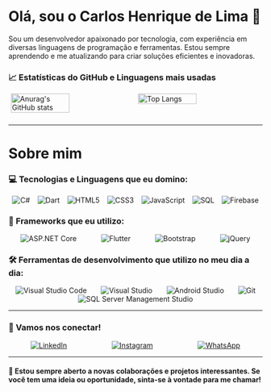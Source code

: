 # Olá, sou o Carlos Henrique de Lima 👋

Sou um desenvolvedor apaixonado por tecnologia, com experiência em diversas linguagens de programação e ferramentas. Estou sempre aprendendo e me atualizando para criar soluções eficientes e inovadoras.

### 📈 Estatísticas do GitHub e Linguagens mais usadas

<div style="display: flex; justify-content: space-around; flex-wrap: wrap;">
  <img src="https://github-readme-stats.vercel.app/api?username=carloslimaaa&show_icons=true&theme=transparent" alt="Anurag's GitHub stats" style="width: 48%; height: auto; margin-bottom: 10px;" />
  <img src="https://github-readme-stats.vercel.app/api/top-langs/?username=carloslimaaa&layout=compact" alt="Top Langs" style="width: 48%; height: auto; margin-bottom: 10px;" />
</div>

---
# Sobre mim

### 💻 Tecnologias e Linguagens que eu domino:

<div style="display: flex; flex-wrap: wrap; justify-content: space-around;">
  <img src="https://img.shields.io/badge/C%23-239120?style=for-the-badge&logo=csharp&logoColor=white" alt="C#" />
  <img src="https://img.shields.io/badge/Dart-00B0B9?style=for-the-badge&logo=dart&logoColor=white" alt="Dart" />
  <img src="https://img.shields.io/badge/HTML5-E34F26?style=for-the-badge&logo=html5&logoColor=white" alt="HTML5" />
  <img src="https://img.shields.io/badge/CSS3-1572B6?style=for-the-badge&logo=css3&logoColor=white" alt="CSS3" />
  <img src="https://img.shields.io/badge/JavaScript-F7DF1E?style=for-the-badge&logo=javascript&logoColor=black" alt="JavaScript" />
  <img src="https://img.shields.io/badge/SQL-003B57?style=for-the-badge&logo=microsoft-sql-server&logoColor=white" alt="SQL" />
  <img src="https://img.shields.io/badge/Firebase-FFCA28?style=for-the-badge&logo=firebase&logoColor=black" alt="Firebase" />
</div>

### 🔨 Frameworks que eu utilizo:

<div style="display: flex; flex-wrap: wrap; justify-content: space-around;">
  <img src="https://img.shields.io/badge/ASP.NET_Core-512BD4?style=for-the-badge&logo=aspnetcore&logoColor=white" alt="ASP.NET Core" />
  <img src="https://img.shields.io/badge/Flutter-02569B?style=for-the-badge&logo=flutter&logoColor=white" alt="Flutter" />
  <img src="https://img.shields.io/badge/Bootstrap-563D7C?style=for-the-badge&logo=bootstrap&logoColor=white" alt="Bootstrap" />
  <img src="https://img.shields.io/badge/jQuery-0769AD?style=for-the-badge&logo=jquery&logoColor=white" alt="jQuery" />
</div>

### 🛠 Ferramentas de desenvolvimento que utilizo no meu dia a dia:

<div style="display: flex; flex-wrap: wrap; justify-content: space-around;">
  <img src="https://img.shields.io/badge/Visual_Studio_Code-0078D4?style=for-the-badge&logo=visualstudiocode&logoColor=white" alt="Visual Studio Code" />
  <img src="https://img.shields.io/badge/Visual_Studio-5C2D91?style=for-the-badge&logo=visualstudio&logoColor=white" alt="Visual Studio" />
  <img src="https://img.shields.io/badge/Android_Studio-3DDC84?style=for-the-badge&logo=androidstudio&logoColor=white" alt="Android Studio" />
  <img src="https://img.shields.io/badge/Git-F05032?style=for-the-badge&logo=git&logoColor=white" alt="Git" />
  <img src="https://img.shields.io/badge/SQL_Server_Management_Studio-CC2927?style=for-the-badge&logo=microsoftsqlserver&logoColor=white" alt="SQL Server Management Studio" />
</div>

---

### 🔗 Vamos nos conectar!

<div style="display: flex; justify-content: space-around;">
  <a href="https://www.linkedin.com/in/carloshdlima/">
    <img src="https://img.shields.io/badge/LinkedIn-0077B5?style=for-the-badge&logo=linkedin&logoColor=white" alt="LinkedIn" />
  </a>
  <a href="https://www.instagram.com/chlimaaa/">
    <img src="https://img.shields.io/badge/Instagram-E4405F?style=for-the-badge&logo=instagram&logoColor=white" alt="Instagram" />
  </a>
  <a href="https://wa.me/5516993493840/">
    <img src="https://img.shields.io/badge/WhatsApp-25D366?style=for-the-badge&logo=whatsapp&logoColor=white" alt="WhatsApp" />
  </a>
</div>

---

#### 💬 Estou sempre aberto a novas colaborações e projetos interessantes. Se você tem uma ideia ou oportunidade, sinta-se à vontade para me chamar!
